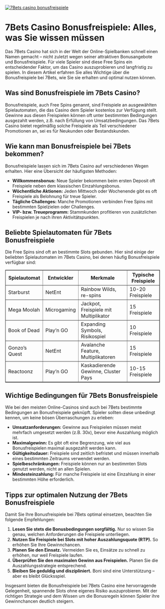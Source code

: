 [![7Bets casino bonusfreispiele](https://123-caf.pages.dev/gitsignup.png)](https://vrmoo.ru/Bt82HjjY)

<h1>7Bets Casino Bonusfreispiele: Alles, was Sie wissen müssen</h1>  <p>Das 7Bets Casino hat sich in der Welt der Online-Spielbanken schnell einen Namen gemacht – nicht zuletzt wegen seiner attraktiven Bonusangebote und Bonusfreispiele. Für viele Spieler sind diese Free Spins ein entscheidender Faktor, um das Casino auszuprobieren und langfristig zu spielen. In diesem Artikel erfahren Sie alles Wichtige über die Bonusfreispiele bei 7Bets, wie Sie sie erhalten und optimal nutzen können.</p>  <h2>Was sind Bonusfreispiele im 7Bets Casino?</h2>  <p>Bonusfreispiele, auch Free Spins genannt, sind Freispiele an ausgewählten Spielautomaten, die das Casino dem Spieler kostenlos zur Verfügung stellt. Gewinne aus diesen Freispielen können oft unter bestimmten Bedingungen ausgezahlt werden, z.B. nach Erfüllung von Umsatzbedingungen. Das 7Bets Casino bietet regelmäßig solche Freispiele als Teil verschiedener Promotionen an, sei es für Neukunden oder Bestandskunden.</p>  <h2>Wie kann man Bonusfreispiele bei 7Bets bekommen?</h2>  <p>Bonusfreispiele lassen sich im 7Bets Casino auf verschiedenen Wegen erhalten. Hier eine Übersicht der häufigsten Methoden:</p>  <ul>   <li><strong>Willkommensbonus:</strong> Neue Spieler bekommen beim ersten Deposit oft Freispiele neben dem klassischen Einzahlungsbonus.</li>   <li><strong>Wöchentliche Aktionen:</strong> Jeden Mittwoch oder Wochenende gibt es oft Freispiele als Belohnung für treue Spieler.</li>   <li><strong>Tägliche Challenges:</strong> Manche Promotionen verbinden Free Spins mit bestimmten Spielzielen oder Challenges.</li>   <li><strong>VIP- bzw. Treueprogramm:</strong> Stammkunden profitieren von zusätzlichen Freispielen je nach ihren Aktivitätspunkten.</li> </ul>  <h2>Beliebte Spielautomaten für 7Bets Bonusfreispiele</h2>  <p>Die Free Spins sind oft an bestimmte Slots gebunden. Hier sind einige der beliebten Spielautomaten im 7Bets Casino, bei denen häufig Bonusfreispiele verfügbar sind:</p>  <table border="1" cellpadding="8" cellspacing="0">   <thead>     <tr>       <th>Spielautomat</th>       <th>Entwickler</th>       <th>Merkmale</th>       <th>Typische Freispiele</th>     </tr>   </thead>   <tbody>     <tr>       <td>Starburst</td>       <td>NetEnt</td>       <td>Rainbow Wilds, re-spins</td>       <td>10-20 Freispiele</td>     </tr>     <tr>       <td>Mega Moolah</td>       <td>Microgaming</td>       <td>Jackpot, Freispiele mit Multiplikator</td>       <td>15 Freispiele</td>     </tr>     <tr>       <td>Book of Dead</td>       <td>Play’n GO</td>       <td>Expanding Symbols, Risikospiel</td>       <td>10 Freispiele</td>     </tr>     <tr>       <td>Gonzo’s Quest</td>       <td>NetEnt</td>       <td>Avalanche Feature, Multiplikatoren</td>       <td>15 Freispiele</td>     </tr>     <tr>       <td>Reactoonz</td>       <td>Play’n GO</td>       <td>Kaskadierende Gewinne, Cluster Pays</td>       <td>10-15 Freispiele</td>     </tr>   </tbody> </table>  <h2>Wichtige Bedingungen für 7Bets Bonusfreispiele</h2>  <p>Wie bei den meisten Online-Casinos sind auch bei 7Bets bestimmte Bedingungen an Bonusfreispiele geknüpft. Spieler sollten diese unbedingt kennen, um keine bösen Überraschungen zu erleben:</p>  <ul>   <li><strong>Umsatzanforderungen:</strong> Gewinne aus Freispielen müssen meist mehrfach umgesetzt werden (z.B. 30x), bevor eine Auszahlung möglich ist.</li>   <li><strong>Maximalgewinn:</strong> Es gibt oft eine Begrenzung, wie viel aus Bonusfreispielen maximal ausgezahlt werden kann.</li>   <li><strong>Gültigkeitsdauer:</strong> Freispiele sind zeitlich befristet und müssen innerhalb eines bestimmten Zeitraums verwendet werden.</li>   <li><strong>Spielbeschränkungen:</strong> Freispiele können nur an bestimmten Slots genutzt werden, nicht an allen Spielen.</li>   <li><strong>Mindesteinzahlung:</strong> Für manche Freispiele ist eine Einzahlung in einer bestimmten Höhe erforderlich.</li> </ul>  <h2>Tipps zur optimalen Nutzung der 7Bets Bonusfreispiele</h2>  <p>Damit Sie Ihre Bonusfreispiele bei 7Bets optimal einsetzen, beachten Sie folgende Empfehlungen:</p>  <ol>   <li><strong>Lesen Sie stets die Bonusbedingungen sorgfältig.</strong> Nur so wissen Sie genau, welchen Anforderungen die Freispiele unterliegen.</li>   <li><strong>Nutzen Sie Freispiele bei Slots mit hoher Auszahlungsquote (RTP).</strong> So erhöhen Sie Ihre Gewinnchancen.</li>   <li><strong>Planen Sie den Einsatz.</strong> Vermeiden Sie es, Einsätze zu schnell zu erhöhen, nur weil Freispiele laufen.</li>   <li><strong>Überprüfen Sie den maximalen Gewinn aus Freispielen.</strong> Planen Sie die Auszahlungsstrategie entsprechend.</li>   <li><strong>Bleiben Sie geduldig und diszipliniert.</strong> Boni sind eine Unterstützung – aber es bleibt Glücksspiel.</li> </ol>  <p>Insgesamt bieten die Bonusfreispiele bei 7Bets Casino eine hervorragende Gelegenheit, spannende Slots ohne eigenes Risiko auszuprobieren. Mit der richtigen Strategie und dem Wissen um die Bonusregeln können Spieler ihre Gewinnchancen deutlich steigern.</p>
